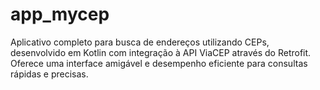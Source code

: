 # app_mycep
Aplicativo completo para busca de endereços utilizando CEPs, desenvolvido em Kotlin com integração à API ViaCEP através do Retrofit. Oferece uma interface amigável e desempenho eficiente para consultas rápidas e precisas.
